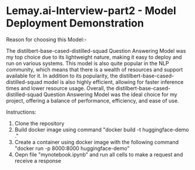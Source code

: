 # Lemay.ai-Interview-part2 - Model Deployment Demonstration

Reason for choosing this Model:-

The distilbert-base-cased-distilled-squad Question Answering Model was my top choice due to its lightweight nature, making it easy to deploy and run on various systems. This model is also quite popular in the NLP community, which means that there is a wealth of resources and support available for it. In addition to its popularity, the distilbert-base-cased-distilled-squad model is also highly efficient, allowing for faster inference times and lower resource usage. Overall, the distilbert-base-cased-distilled-squad Question Answering Model was the ideal choice for my project, offering a balance of performance, efficiency, and ease of use.


Instructions:
1. Clone the repository
2. Build docker image using command "docker build -t huggingface-demo ."
3. Create a container using docker image with the following command "docker run -p 8000:8000 huggingface-demo"
4. Oepn file "mynotebook.ipynb" and run all cells to make a request and receive a response
